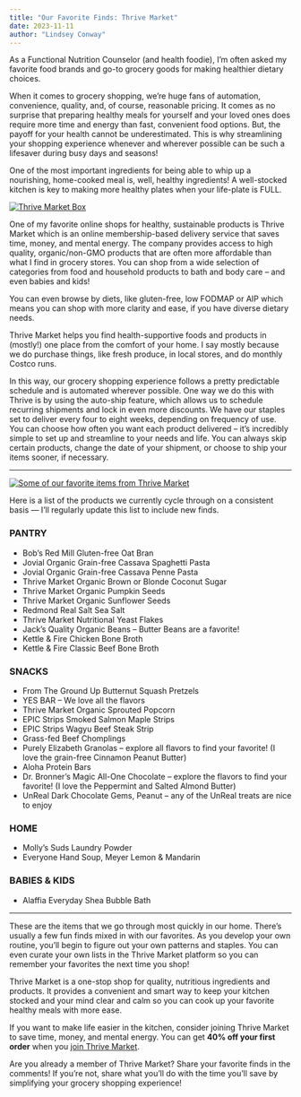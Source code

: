 ```yaml
---
title: "Our Favorite Finds: Thrive Market"
date: 2023-11-11
author: "Lindsey Conway"
---
```


As a Functional Nutrition Counselor (and health foodie), I’m often asked my favorite food brands and go-to grocery goods for making healthier dietary choices.

When it comes to grocery shopping, we’re huge fans of automation, convenience, quality, and, of course, reasonable pricing. It comes as no surprise that preparing healthy meals for yourself and your loved ones does require more time and energy than fast, convenient food options. But, the payoff for your health cannot be underestimated. This is why streamlining your shopping experience whenever and wherever possible can be such a lifesaver during busy days and seasons! 

One of the most important ingredients for being able to whip up a nourishing, home-cooked meal is, well, healthy ingredients! A well-stocked kitchen is key to making more healthy plates when your life-plate is FULL. 

[![Thrive Market Box](/images/blog/2023/11/11/2023-11-11-our-favorite-finds-thrive-market.jpg)](http://thrv.me/rXha2h)

One of my favorite online shops for healthy, sustainable products is Thrive Market which is an online membership-based delivery service that saves time, money, and mental energy. The company provides access to high quality, organic/non-GMO products that are often more affordable than what I find in grocery stores. You can shop from a wide selection of categories from food and household products to bath and body care – and even babies and kids! 

You can even browse by diets, like gluten-free, low FODMAP or AIP which means you can shop with more clarity and ease, if you have diverse dietary needs.

Thrive Market helps you find health-supportive foods and products in (mostly!) one place from the comfort of your home. I say mostly because we do purchase things, like fresh produce, in local stores, and do monthly Costco runs.

In this way, our grocery shopping experience follows a pretty predictable schedule and is automated wherever possible. One way we do this with Thrive is by using the auto-ship feature, which allows us to schedule recurring shipments and lock in even more discounts. We have our staples set to deliver every four to eight weeks, depending on frequency of use. You can choose how often you want each product delivered – it’s incredibly simple to set up and streamline to your needs and life. You can always skip certain products, change the date of your shipment, or choose to ship your items sooner, if necessary. 

-----

[![Some of our favorite items from Thrive Market](/images/blog/2023/11/11/2023-11-11-thrive-market-favorites.jpg)](http://thrv.me/rXha2h)

Here is a list of the products we currently cycle through on a consistent basis — I’ll regularly update this list to include new finds.

### PANTRY
- Bob’s Red Mill Gluten-free Oat Bran
- Jovial Organic Grain-free Cassava Spaghetti Pasta
- Jovial Organic Grain-free Cassava Penne Pasta
- Thrive Market Organic Brown or Blonde Coconut Sugar
- Thrive Market Organic Pumpkin Seeds
- Thrive Market Organic Sunflower Seeds
- Redmond Real Salt Sea Salt
- Thrive Market Nutritional Yeast Flakes
- Jack’s Quality Organic Beans – Butter Beans are a favorite! 
- Kettle & Fire Chicken Bone Broth
- Kettle & Fire Classic Beef Bone Broth

### SNACKS
- From The Ground Up Butternut Squash Pretzels
- YES BAR – We love all the flavors
- Thrive Market Organic Sprouted Popcorn 
- EPIC Strips Smoked Salmon Maple Strips
- EPIC Strips Wagyu Beef Steak Strip
- Grass-fed Beef Chomplings
- Purely Elizabeth Granolas – explore all flavors to find your favorite! (I love the grain-free Cinnamon Peanut Butter)
- Aloha Protein Bars
- Dr. Bronner’s Magic All-One Chocolate – explore the flavors to find your favorite! (I love the Peppermint and Salted Almond Butter)
- UnReal Dark Chocolate Gems, Peanut – any of the UnReal treats are nice to enjoy

### HOME
- Molly’s Suds Laundry Powder 
- Everyone Hand Soup, Meyer Lemon & Mandarin

### BABIES & KIDS
- Alaffia Everyday Shea Bubble Bath

-----

These are the items that we go through most quickly in our home. There’s usually a few fun finds mixed in with our favorites. As you develop your own routine, you’ll begin to figure out your own patterns and staples. You can even curate your own lists in the Thrive Market platform so you can remember your favorites the next time you shop!

Thrive Market is a one-stop shop for quality, nutritious ingredients and products. It provides a convenient and smart way to keep your kitchen stocked and your mind clear and calm so you can cook up your favorite healthy meals with more ease. 

If you want to make life easier in the kitchen, consider joining Thrive Market to save time, money, and mental energy. You can get __40% off your first order__ when you [join Thrive Market](https://thrv.me/rXha2h).

Are you already a member of Thrive Market? Share your favorite finds in the comments! If you’re not, share what you’ll do with the time you’ll save by simplifying your grocery shopping experience!
